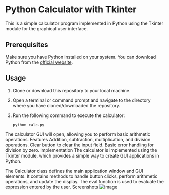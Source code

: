 # Python Calculator with Tkinter

This is a simple calculator program implemented in Python using the Tkinter module for the graphical user interface.

## Prerequisites

Make sure you have Python installed on your system. You can download Python from the [official website](https://www.python.org/downloads/).

## Usage

1. Clone or download this repository to your local machine.

2. Open a terminal or command prompt and navigate to the directory where you have cloned/downloaded the repository.

3. Run the following command to execute the calculator:

   ```bash
   python calc.py
The calculator GUI will open, allowing you to perform basic arithmetic operations.
Features
Addition, subtraction, multiplication, and division operations.
Clear button to clear the input field.
Basic error handling for division by zero.
Implementation
The calculator is implemented using the Tkinter module, which provides a simple way to create GUI applications in Python.

The Calculator class defines the main application window and GUI elements.
It contains methods to handle button clicks, perform arithmetic operations, and update the display.
The eval function is used to evaluate the expression entered by the user.
Screenshots
![image](https://github.com/anmolkumar0717/Calculator_in_python/assets/67816131/d5755a4b-a1f1-48a2-9603-2b38d3afddde)
